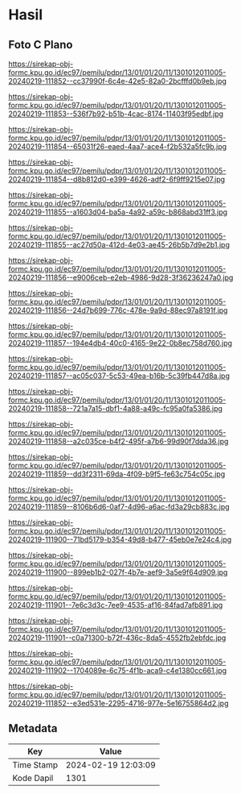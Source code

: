 # Hasil

## Foto C Plano

https://sirekap-obj-formc.kpu.go.id/ec97/pemilu/pdpr/13/01/01/20/11/1301012011005-20240219-111852--cc37990f-6c4e-42e5-82a0-2bcfffd0b9eb.jpg

https://sirekap-obj-formc.kpu.go.id/ec97/pemilu/pdpr/13/01/01/20/11/1301012011005-20240219-111853--536f7b92-b51b-4cac-8174-11403f95edbf.jpg

https://sirekap-obj-formc.kpu.go.id/ec97/pemilu/pdpr/13/01/01/20/11/1301012011005-20240219-111854--65031f26-eaed-4aa7-ace4-f2b532a5fc9b.jpg

https://sirekap-obj-formc.kpu.go.id/ec97/pemilu/pdpr/13/01/01/20/11/1301012011005-20240219-111854--d8b812d0-e399-4626-adf2-6f9ff9215e07.jpg

https://sirekap-obj-formc.kpu.go.id/ec97/pemilu/pdpr/13/01/01/20/11/1301012011005-20240219-111855--a1603d04-ba5a-4a92-a59c-b868abd31ff3.jpg

https://sirekap-obj-formc.kpu.go.id/ec97/pemilu/pdpr/13/01/01/20/11/1301012011005-20240219-111855--ac27d50a-412d-4e03-ae45-26b5b7d9e2b1.jpg

https://sirekap-obj-formc.kpu.go.id/ec97/pemilu/pdpr/13/01/01/20/11/1301012011005-20240219-111856--e9006ceb-e2eb-4986-9d28-3f36236247a0.jpg

https://sirekap-obj-formc.kpu.go.id/ec97/pemilu/pdpr/13/01/01/20/11/1301012011005-20240219-111856--24d7b699-776c-478e-9a9d-88ec97a8191f.jpg

https://sirekap-obj-formc.kpu.go.id/ec97/pemilu/pdpr/13/01/01/20/11/1301012011005-20240219-111857--194e4db4-40c0-4165-9e22-0b8ec758d760.jpg

https://sirekap-obj-formc.kpu.go.id/ec97/pemilu/pdpr/13/01/01/20/11/1301012011005-20240219-111857--ac05c037-5c53-49ea-b16b-5c39fb447d8a.jpg

https://sirekap-obj-formc.kpu.go.id/ec97/pemilu/pdpr/13/01/01/20/11/1301012011005-20240219-111858--721a7a15-dbf1-4a88-a49c-fc95a0fa5386.jpg

https://sirekap-obj-formc.kpu.go.id/ec97/pemilu/pdpr/13/01/01/20/11/1301012011005-20240219-111858--a2c035ce-b4f2-495f-a7b6-99d90f7dda36.jpg

https://sirekap-obj-formc.kpu.go.id/ec97/pemilu/pdpr/13/01/01/20/11/1301012011005-20240219-111859--dd3f2311-69da-4f09-b9f5-fe63c754c05c.jpg

https://sirekap-obj-formc.kpu.go.id/ec97/pemilu/pdpr/13/01/01/20/11/1301012011005-20240219-111859--8106b6d6-0af7-4d96-a6ac-fd3a29cb883c.jpg

https://sirekap-obj-formc.kpu.go.id/ec97/pemilu/pdpr/13/01/01/20/11/1301012011005-20240219-111900--71bd5179-b354-49d8-b477-45eb0e7e24c4.jpg

https://sirekap-obj-formc.kpu.go.id/ec97/pemilu/pdpr/13/01/01/20/11/1301012011005-20240219-111900--899eb1b2-027f-4b7e-aef9-3a5e9f64d909.jpg

https://sirekap-obj-formc.kpu.go.id/ec97/pemilu/pdpr/13/01/01/20/11/1301012011005-20240219-111901--7e6c3d3c-7ee9-4535-af16-84fad7afb891.jpg

https://sirekap-obj-formc.kpu.go.id/ec97/pemilu/pdpr/13/01/01/20/11/1301012011005-20240219-111901--c0a71300-b72f-436c-8da5-4552fb2ebfdc.jpg

https://sirekap-obj-formc.kpu.go.id/ec97/pemilu/pdpr/13/01/01/20/11/1301012011005-20240219-111902--1704089e-6c75-4f1b-aca9-c4e1380cc661.jpg

https://sirekap-obj-formc.kpu.go.id/ec97/pemilu/pdpr/13/01/01/20/11/1301012011005-20240219-111852--e3ed531e-2295-4716-977e-5e16755864d2.jpg


## Metadata

| Key        | Value               |
| ---------- | ------------------- |
| Time Stamp | 2024-02-19 12:03:09 |
| Kode Dapil | 1301                |



